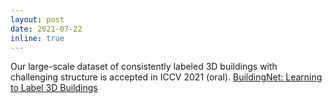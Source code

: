 ```yaml
---
layout: post
date: 2021-07-22
inline: true
---
```


Our large-scale dataset of consistently labeled 3D buildings with challenging structure is accepted in ICCV 2021 (oral). 
[BuildingNet: Learning to Label 3D Buildings](https://buildingnet.org/)
